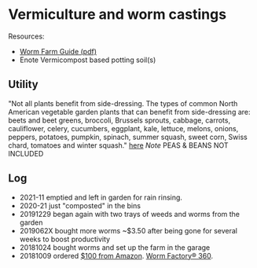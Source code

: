 # Vermiculture and worm castings

Resources:

* [Worm Farm Guide (pdf)](WormFarm-Remineralization.pdf)
* Enote Vermicompost based potting soil(s)

## Utility

"Not all plants benefit from side-dressing. The types of common North  American vegetable garden plants that can benefit from side-dressing  are: beets and beet greens, broccoli, Brussels sprouts, cabbage,  carrots, cauliflower, celery, cucumbers, eggplant, kale, lettuce,  melons, onions, peppers, potatoes, pumpkin, spinach, summer squash,  sweet corn, Swiss chard, tomatoes and winter squash." [here](https://unclejimswormfarm.com/use-worm-castings-to-side-dress-your-vegetable-garden/)  *Note* PEAS & BEANS NOT INCLUDED

## Log

* 2021-11 emptied and left in garden for rain rinsing.
* 2020-21 just "composted" in the bins
* 20191229 began again with two trays of weeds and worms from the garden
* 2019062X bought more worms ~$3.50 after being gone for several weeks to boost productivity
* 20181024 bought worms and set up the farm in the garage
* 20181009 ordered [$100 from Amazon](https://smile.amazon.com/Worm-Factory-WF360B-Composter-Black/dp/B002UO6LXE/ref=sr_1_1?ie=UTF8&qid=1525004329&sr=8-1&keywords=worm%2Bcafe&th=1). [Worm Factory® 360](https://naturesfootprint.com/worm-factory-360-worm-bin/). 
